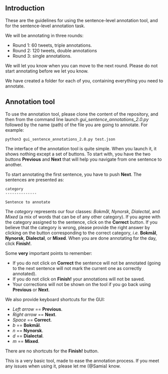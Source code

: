 
## Introduction

These are the guidelines for using the sentence-level annotation tool, and for the sentence-level annotation task.

We will be annotating in three rounds:
  - Round 1: 60 tweets, triple annotations.
  - Round 2: 120 tweets, double annotations
  - Round 3: single annotations.

We will let you know when you can move to the next round. Please do not start annotating before we let you know.

We have created a folder for each of you, containing everything you need to annotate.

## Annotation tool

To use the annotation tool, please clone the content of the repository, and then from the command line launch *gui_sentence_annotations_2.0.py* followed by the name (path) of the file you are going to annotate. For example:

```
python3 gui_sentence_annotations_2.0.py test.json
```

The interface of the annotation tool is quite simple. When you launch it, it shows nothing except a set of buttons. To start with, you have the two buttons **Previous** and **Next** that will help you navigate from one sentence to another.

To start annotating the first sentence, you have to push **Next**. The sentences are presented as:


```
category
--------------

Sentence to annotate
```


The *category* represents our four classes: *Bokmål*, *Nynorsk*, *Dialectal*, and *Mixed* (a mix of words that can be of any other category). If you agree with the category assigned to the sentence, click on the **Correct** button. If you believe that the category is wrong, please provide the right answer by clicking on the button corresponding to the correct category, *i.e.* **Bokmål**, **Nynorsk**, **Dialectal**, or **Mixed**.
When you are done annotating for the day, click **Finish!**.

Some **very** important points to remember:
  - If you do not click on **Correct** the sentence will not be annotated (going to the next sentence will not mark the current one as correctly annotated).
  - If you do not click on **Finish!** your annotations will not be saved.
  - Your corrections will not be shown on the tool if you go back using **Previous** or **Next**.

We also provide keyboard shortcuts for the GUI:
  - *Left arrow* == **Previous**.
  - *Right arrow* == **Next**.
  - *Space* == **Correct**.
  - *b* == **Bokmål**.
  - *n* == **Nynorsk**.
  - *d* == **Dialectal**.
  - *m* == **Mixed**.

There are no shortcuts for the **Finish!** button.

This is a very basic tool, made to ease the annotation process. If you meet any issues when using it, please let me (@Samia) know.
